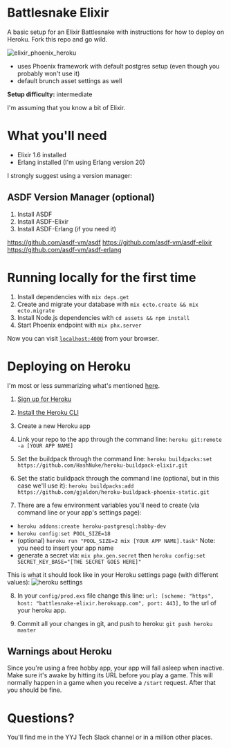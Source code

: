 # Battlesnake Elixir

A basic setup for an Elixir Battlesnake with instructions for how to deploy on Heroku. Fork this repo and go wild. 

![elixir_phoenix_heroku](https://image.ibb.co/kwjiGw/elixir_phoenix_heroku.jpg)

* uses Phoenix framework with default postgres setup (even though you probably won't use it)
* default brunch asset settings as well

**Setup difficulty:** intermediate

I'm assuming that you know a bit of Elixir. 

# What you'll need
* Elixir 1.6 installed
* Erlang installed (I'm using Erlang version 20)

I strongly suggest using a version manager:

## ASDF Version Manager (optional)

1. Install ASDF
2. Install ASDF-Elixir
3. Install ASDF-Erlang (if you need it)

https://github.com/asdf-vm/asdf
https://github.com/asdf-vm/asdf-elixir
https://github.com/asdf-vm/asdf-erlang

# Running locally for the first time

  1. Install dependencies with `mix deps.get`
  2. Create and migrate your database with `mix ecto.create && mix ecto.migrate`
  3. Install Node.js dependencies with `cd assets && npm install`
  4. Start Phoenix endpoint with `mix phx.server`

Now you can visit [`localhost:4000`](http://localhost:4000) from your browser.

# Deploying on Heroku

I'm most or less summarizing what's mentioned [here](https://hexdocs.pm/phoenix/heroku.html).

1. [Sign up for Heroku](https://signup.heroku.com/)

2. [Install the Heroku CLI](https://devcenter.heroku.com/articles/heroku-cli)

3. Create a new Heroku app

4. Link your repo to the app through the command line:
  `heroku git:remote -a [YOUR APP NAME]`

5. Set the buildpack through the command line: 
  `heroku buildpacks:set https://github.com/HashNuke/heroku-buildpack-elixir.git`

6. Set the static buildpack through the command line (optional, but in this case we'll use it): 
  `heroku buildpacks:add https://github.com/gjaldon/heroku-buildpack-phoenix-static.git`

7. There are a few environment variables you'll need to create (via command line or your app's settings page):
 * `heroku addons:create heroku-postgresql:hobby-dev`
 * `heroku config:set POOL_SIZE=18`
 * (optional) `heroku run "POOL_SIZE=2 mix [YOUR APP NAME].task"` Note: you need to insert your app name
 * generate a secret via: `mix phx.gen.secret` then `heroku config:set SECRET_KEY_BASE="[THE SECRET GOES HERE]"`

This is what it should look like in your Heroku settings page (with different values):
![heroku settings](https://image.ibb.co/npRNbw/Screenshot_2018_01_21_17_28_11.png)

8. In your `config/prod.exs` file change this line:
    `url: [scheme: "https", host: "battlesnake-elixir.herokuapp.com", port: 443],`
  to the url of your heroku app. 

9. Commit all your changes in git, and push to heroku: `git push heroku master`

## Warnings about Heroku
Since you're using a free hobby app, your app will fall asleep when inactive. Make sure it's awake by hitting its URL before you play a game. This will normally happen in a game when you receive a `/start` request. After that you should be fine. 

# Questions?

You'll find me in the YYJ Tech Slack channel or in a million other places. 
